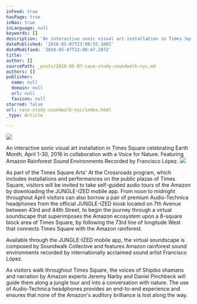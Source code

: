 ```yaml
---
inFeed: true
hasPage: true
inNav: true
inLanguage: null
keywords: []
description: 'An interactive sonic visual art installation in Times Square celebrating Earth Month, April 1-30, 2016 in collaboration with a Voice for Nature. Featuring Amazon Rainforest Sound Environments Recorded by Francisco López.'
datePublished: '2016-05-07T23:00:55.109Z'
dateModified: '2016-05-07T23:00:47.297Z'
title: ''
author: []
sourcePath: _posts/2016-05-07-case-study-soundwalk-nyc.md
authors: []
publisher:
  name: null
  domain: null
  url: null
  favicon: null
starred: false
url: case-study-soundwalk-nyc/index.html
_type: Article

---
```

![](https://the-grid-user-content.s3-us-west-2.amazonaws.com/34a20427-142e-436e-a421-2206352e5e2b.jpg)

An interactive sonic visual art installation in Times Square celebrating Earth Month, April 1-30, 2016 in collaboration with a Voice for Nature. Featuring Amazon Rainforest Sound Environments Recorded by Francisco López.
![](https://the-grid-user-content.s3-us-west-2.amazonaws.com/aadad3ff-368d-446e-add1-bea0eb8651a6.jpg)

As part of the Times Square Arts' At the Crossroads program, which includes installations and performances on the public plazas of Times Square, visitors will be invited to take self-guided audio tours of the Amazon by downloading the JUNGLE-IZED mobile app. From noon to midnight throughout April visitors can also borrow a pair of premium Audio-Technica headphones from the official JUNGLE-IZED kiosk located on 7th Avenue between 43rd and 44th Street, to begin the journey through a virtual soundscape that superimposes the Amazon ecosystem upon a 8-square block area of Times Square, by following the 73rd line of longitude West that connects Times Square with the Amazon rainforest.

Available through the JUNGLE-IZED mobile app, the virtual soundscape is composed by Soundwalk Collective and features Amazon rainforest sound environments recorded by internationally acclaimed sound artist Francisco López.

As visitors walk throughout Times Square, the voices of Shipibo shamans and narration by Amazon experts Jeremy Narby and Daniel Pinchbeck will guide them along a jungle tour and into a conversation with nature. The use of Audio-Technica headphones provides an end-to-end experience and ensures that none of the Amazon's auditory brilliance is lost along the way.